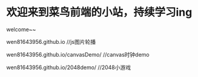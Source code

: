 # 欢迎来到菜鸟前端的小站，持续学习ing
welcome~~

wen81643956.github.io //js图片轮播 

wen81643956.github.io/canvasDemo/   //canvas时钟demo 

wen81643956.github.io/2048demo/   //2048小游戏 
